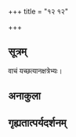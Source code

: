 +++
title = "१२ १२"

+++
## सूत्रम्
वाचं यच्छत्यानक्षत्रेभ्यः।
## अनाकुला

## गृह्यतात्पर्यदर्शनम्

